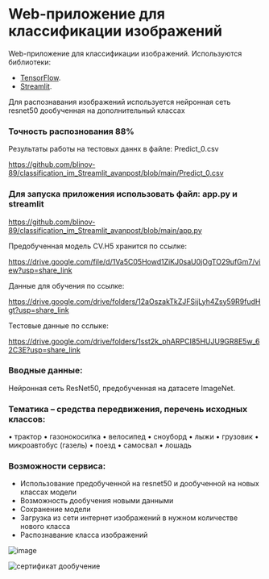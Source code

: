 # Web-приложение для классификации изображений

Web-приложение для классификации изображений. Используются библиотеки:

- [TensorFlow](https://www.tensorflow.org/).
- [Streamlit](https://streamlit.io/).

Для распознавания изображений используется нейронная сеть resnet50 дообученная на дополнительный классах
### Точность распознования 88%

Результаты работы на тестовых даннх в файле: Predict_0.csv

https://github.com/blinov-89/classification_im_Streamlit_avanpost/blob/main/Predict_0.csv

### Для запуска приложения использовать файл: app.py и streamlit

https://github.com/blinov-89/classification_im_Streamlit_avanpost/blob/main/app.py

Предобученная модель CV.H5 хранится по ссылке:

https://drive.google.com/file/d/1Va5C05Howd1ZiKJ0saU0jOgTO29ufGm7/view?usp=share_link

Данные для обучения по ссылке:

https://drive.google.com/drive/folders/12aOszakTkZJFSijLyh4Zsy59R9fudHgt?usp=share_link

Тестовые данные по сслыке:

https://drive.google.com/drive/folders/1sst2k_phARPCI85HUJU9GR8E5w_62C3E?usp=share_link

### Вводные данные: 

Нейронная сеть ResNet50, предобученная на датасете ImageNet.

### Тематика – средства передвижения, перечень исходных классов:

•  трактор
•  газонокосилка
•  велосипед
•  сноуборд
•  лыжи
•  грузовик
•  микроавтобус (газель)
•  поезд
•  самосвал
•  лошадь

### Возможности сервиса:

- Использование предобученной на resnet50 и дообученной на новых классах модели
- Возможность дообучения новыми данными
- Сохранение модели
- Загрузка из сети интернет изображений в нужном количестве нового класса
- Распознавание класса изображений


![image](https://user-images.githubusercontent.com/61515881/205485900-b36652b6-6cc0-4201-b44d-04bfd437a592.png)

![сертификат дообучение](https://user-images.githubusercontent.com/61515881/209778406-d8ed480a-1264-446e-994a-3510aef4f6ad.jpg)


